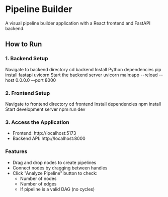 # Pipeline Builder

A visual pipeline builder application with a React frontend and FastAPI backend.

## How to Run

### 1. Backend Setup

Navigate to backend directory
cd backend
Install Python dependencies
pip install fastapi uvicorn
Start the backend server
uvicorn main:app --reload --host 0.0.0.0 --port 8000

### 2. Frontend Setup

Navigate to frontend directory
cd frontend
Install dependencies
npm install
Start development server
npm run dev

### 3. Access the Application
- Frontend: http://localhost:5173
- Backend API: http://localhost:8000

### Features
- Drag and drop nodes to create pipelines
- Connect nodes by dragging between handles
- Click "Analyze Pipeline" button to check:
  - Number of nodes
  - Number of edges
  - If pipeline is a valid DAG (no cycles)
